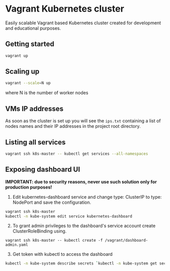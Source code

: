 # Vagrant Kubernetes cluster
Easily scalable Vagrant based Kubernetes cluster created for development and educational purposes.

## Getting started
```bash
vagrant up
```

## Scaling up
```bash
vagrant --scale=N up
```
where N is the number of worker nodes

## VMs IP addresses
As soon as the cluster is set up you will see the `ips.txt` containing a list of nodes names and their IP addresses in the project root directory.

## Listing all services
```bash
vagrant ssh k8s-master -- kubectl get services --all-namespaces
```

## Exposing dashboard UI
**IMPORTANT: due to security reasons, never use such solution only for production purposes!**

1. Edit kubernetes-dashboard service and change type: ClusterIP to type: NodePort and save the configuration.
```bash
vagrant ssh k8s-master
kubectl -n kube-system edit service kubernetes-dashboard
```

2. To grant admin privileges to the dashboard's service account create ClusterRoleBinding using.
```
vagrant ssh k8s-master -- kubectl create -f /vagrant/dashboard-admin.yaml
```

3. Get token with kubectl to access the dashboard
```bash
kubectl -n kube-system describe secrets `kubectl -n kube-system get secret | grep kubernetes-dashboard-token | awk '{print $1}'` | grep token: | awk '{print $2}'
```
